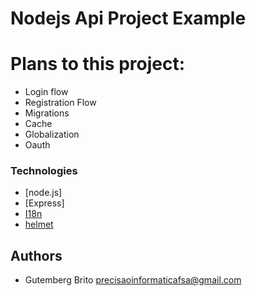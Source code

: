 # Nodejs Api Project Example

# Plans to this project:
  - Login flow
  - Registration Flow
  - Migrations
  - Cache
  - Globalization
  - Oauth

### Technologies

* [node.js]
* [Express]
* [I18n](https://www.npmjs.com/package/i18n)
* [helmet](https://helmetjs.github.io/)

## Authors
* Gutemberg Brito <precisaoinformaticafsa@gmail.com>
